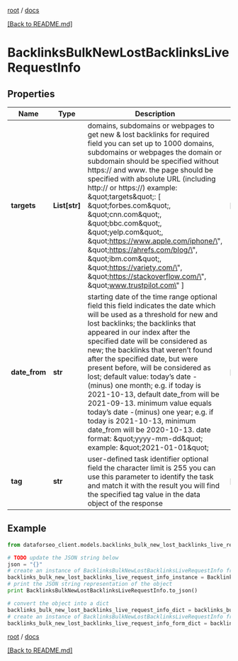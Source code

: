 [root](./../ "root") / [docs](./ "docs")

[[Back to README.md]](./../README.md "[Back to README.md]")

# BacklinksBulkNewLostBacklinksLiveRequestInfo

## Properties

Name | Type | Description | Notes
------------ | ------------- | ------------- | -------------
**targets** | **List[str]** | domains, subdomains or webpages to get new &amp; lost backlinks for required field you can set up to 1000 domains, subdomains or webpages the domain or subdomain should be specified without https:// and www. the page should be specified with absolute URL (including http:// or https://) example: \&quot;targets\&quot;: [   \&quot;forbes.com\&quot;,   \&quot;cnn.com\&quot;,   \&quot;bbc.com\&quot;,   \&quot;yelp.com\&quot;,   \&quot;https://www.apple.com/iphone/\&quot;,   \&quot;https://ahrefs.com/blog/\&quot;,   \&quot;ibm.com\&quot;,   \&quot;https://variety.com/\&quot;,   \&quot;https://stackoverflow.com/\&quot;,   \&quot;www.trustpilot.com\&quot; ] | [optional]
**date_from** | **str** | starting date of the time range optional field this field indicates the date which will be used as a threshold for new and lost backlinks; the backlinks that appeared in our index after the specified date will be considered as new; the backlinks that weren’t found after the specified date, but were present before, will be considered as lost; default value: today’s date -(minus) one month; e.g. if today is 2021-10-13, default date_from will be 2021-09-13. minimum value equals today’s date -(minus) one year; e.g. if today is 2021-10-13, minimum date_from will be 2020-10-13. date format: \&quot;yyyy-mm-dd\&quot; example: \&quot;2021-01-01\&quot; | [optional]
**tag** | **str** | user-defined task identifier optional field the character limit is 255 you can use this parameter to identify the task and match it with the result you will find the specified tag value in the data object of the response | [optional]

## Example

```python
from dataforseo_client.models.backlinks_bulk_new_lost_backlinks_live_request_info import BacklinksBulkNewLostBacklinksLiveRequestInfo

# TODO update the JSON string below
json = "{}"
# create an instance of BacklinksBulkNewLostBacklinksLiveRequestInfo from a JSON string
backlinks_bulk_new_lost_backlinks_live_request_info_instance = BacklinksBulkNewLostBacklinksLiveRequestInfo.from_json(json)
# print the JSON string representation of the object
print BacklinksBulkNewLostBacklinksLiveRequestInfo.to_json()

# convert the object into a dict
backlinks_bulk_new_lost_backlinks_live_request_info_dict = backlinks_bulk_new_lost_backlinks_live_request_info_instance.to_dict()
# create an instance of BacklinksBulkNewLostBacklinksLiveRequestInfo from a dict
backlinks_bulk_new_lost_backlinks_live_request_info_form_dict = backlinks_bulk_new_lost_backlinks_live_request_info.from_dict(backlinks_bulk_new_lost_backlinks_live_request_info_dict)
```

  

[root](./../ "root") / [docs](./ "docs")

[[Back to README.md]](./../README.md "[Back to README.md]")
